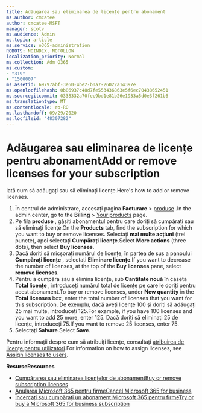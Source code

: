 ```yaml
---
title: Adăugarea sau eliminarea de licențe pentru abonament
ms.author: cmcatee
author: cmcatee-MSFT
manager: scotv
ms.audience: Admin
ms.topic: article
ms.service: o365-administration
ROBOTS: NOINDEX, NOFOLLOW
localization_priority: Normal
ms.collection: Adm_O365
ms.custom:
- "319"
- "1500007"
ms.assetid: 69797abf-3e60-4be2-b0a7-26022a14397e
ms.openlocfilehash: 0b86937c48d7fe553436863e5f6ec70438652451
ms.sourcegitcommit: 0338332a70fec9bd1e81b26e1933a5d0e3f261b6
ms.translationtype: MT
ms.contentlocale: ro-RO
ms.lasthandoff: 09/29/2020
ms.locfileid: "48307282"
---
```

# <a name="add-or-remove-licenses-for-your-subscription"></a><span data-ttu-id="532f3-102">Adăugarea sau eliminarea de licențe pentru abonament</span><span class="sxs-lookup"><span data-stu-id="532f3-102">Add or remove licenses for your subscription</span></span>

<span data-ttu-id="532f3-103">Iată cum să adăugați sau să eliminați licențe.</span><span class="sxs-lookup"><span data-stu-id="532f3-103">Here's how to add or remove licenses.</span></span>
  
1. <span data-ttu-id="532f3-104">În centrul de administrare, accesați pagina **Facturare**  >  [produse](https://go.microsoft.com/fwlink/p/?linkid=842054) .</span><span class="sxs-lookup"><span data-stu-id="532f3-104">In the admin center, go to the **Billing** > [Your products](https://go.microsoft.com/fwlink/p/?linkid=842054) page.</span></span>
2. <span data-ttu-id="532f3-105">Pe fila **produse** , găsiți abonamentul pentru care doriți să cumpărați sau să eliminați licențe.</span><span class="sxs-lookup"><span data-stu-id="532f3-105">On the **Products** tab, find the subscription for which you want to buy or remove licenses.</span></span> <span data-ttu-id="532f3-106">Selectați **mai multe acțiuni** (trei puncte), apoi selectați **Cumpărați licențe**.</span><span class="sxs-lookup"><span data-stu-id="532f3-106">Select **More actions** (three dots), then select **Buy licenses**.</span></span>
3. <span data-ttu-id="532f3-107">Dacă doriți să micșorați numărul de licențe, în partea de sus a panoului **Cumpărați licențe** , selectați **Eliminare licențe**.</span><span class="sxs-lookup"><span data-stu-id="532f3-107">If you want to decrease the number of licenses, at the top of the **Buy licenses** pane, select **remove licenses**.</span></span>
4. <span data-ttu-id="532f3-108">Pentru a cumpăra sau a elimina licențe, sub **Cantitate nouă** în caseta **Total licențe** , introduceți numărul total de licențe pe care le doriți pentru acest abonament.</span><span class="sxs-lookup"><span data-stu-id="532f3-108">To buy or remove licenses, under **New quantity** in the **Total licenses** box, enter the total number of licenses that you want for this subscription.</span></span> <span data-ttu-id="532f3-109">De exemplu, dacă aveți licențe 100 și doriți să adăugați 25 mai multe, introduceți 125.</span><span class="sxs-lookup"><span data-stu-id="532f3-109">For example, if you have 100 licenses and you want to add 25 more, enter 125.</span></span> <span data-ttu-id="532f3-110">Dacă doriți să eliminați 25 de licențe, introduceți 75.</span><span class="sxs-lookup"><span data-stu-id="532f3-110">If you want to remove 25 licenses, enter 75.</span></span>
5. <span data-ttu-id="532f3-111">Selectați **Salvare**.</span><span class="sxs-lookup"><span data-stu-id="532f3-111">Select **Save**.</span></span>

<span data-ttu-id="532f3-112">Pentru informații despre cum să atribuiți licențe, consultați [atribuirea de licențe pentru utilizatori](https://docs.microsoft.com/microsoft-365/admin/manage/assign-licenses-to-users).</span><span class="sxs-lookup"><span data-stu-id="532f3-112">For information on how to assign licenses, see [Assign licenses to users](https://docs.microsoft.com/microsoft-365/admin/manage/assign-licenses-to-users).</span></span>

<span data-ttu-id="532f3-113">**Resurse**</span><span class="sxs-lookup"><span data-stu-id="532f3-113">**Resources**</span></span>
  
- [<span data-ttu-id="532f3-114">Cumpărarea sau eliminarea licențelor de abonament</span><span class="sxs-lookup"><span data-stu-id="532f3-114">Buy or remove subscription licenses</span></span>](https://docs.microsoft.com/microsoft-365/commerce/licenses/buy-licenses)
- [<span data-ttu-id="532f3-115">Anularea Microsoft 365 pentru firme</span><span class="sxs-lookup"><span data-stu-id="532f3-115">Cancel Microsoft 365 for business</span></span>](https://docs.microsoft.com/microsoft-365/commerce/subscriptions/cancel-your-subscription)
- [<span data-ttu-id="532f3-116">Încercați sau cumpărați un abonament Microsoft 365 pentru firme</span><span class="sxs-lookup"><span data-stu-id="532f3-116">Try or buy a Microsoft 365 for business subscription</span></span>](https://docs.microsoft.com/microsoft-365/commerce/try-or-buy-microsoft-365)